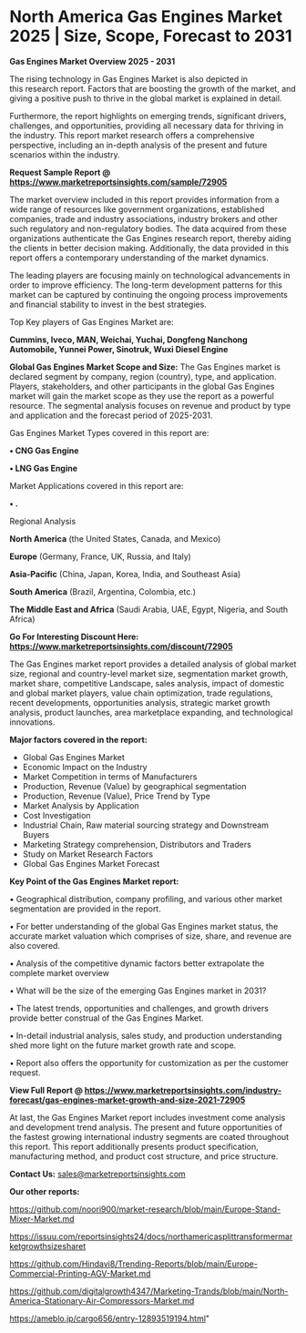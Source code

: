 # North America Gas Engines Market 2025 | Size, Scope, Forecast to 2031

<Strong> Gas Engines Market Overview 2025 - 2031</strong>

The rising technology in Gas Engines Market is also depicted in this research report. Factors that are boosting the growth of the market, and giving a positive push to thrive in the global market is explained in detail.

Furthermore, the report highlights on emerging trends, significant drivers, challenges, and opportunities, providing all necessary data for thriving in the industry. This report market research offers a comprehensive perspective, including an in-depth analysis of the present and future scenarios within the industry.

<strong>Request Sample Report @ <a href=https://www.marketreportsinsights.com/sample/72905>https://www.marketreportsinsights.com/sample/72905</a></strong>

The market overview included in this report provides information from a wide range of resources like government organizations, established companies, trade and industry associations, industry brokers and other such regulatory and non-regulatory bodies. The data acquired from these organizations authenticate the Gas Engines research report, thereby aiding the clients in better decision making. Additionally, the data provided in this report offers a contemporary understanding of the market dynamics.

The leading players are focusing mainly on technological advancements in order to improve efficiency. The long-term development patterns for this market can be captured by continuing the ongoing process improvements and financial stability to invest in the best strategies.

Top Key players of Gas Engines Market are:

<strong>Cummins, Iveco, MAN, Weichai, Yuchai, Dongfeng Nanchong Automobile, Yunnei Power, Sinotruk, Wuxi Diesel Engine</strong>

<strong><b>Global Gas Engines Market Scope and Size:</b></strong>
The Gas Engines market is declared segment by company, region (country), type, and application. Players, stakeholders, and other participants in the global Gas Engines market will gain the market scope as they use the report as a powerful resource. The segmental analysis focuses on revenue and product by type and application and the forecast period of 2025-2031.

Gas Engines Market Types covered in this report are:

<strong>• CNG Gas Engine

• LNG Gas Engine</strong>

Market Applications covered in this report are:

<strong>• .</strong> 

Regional Analysis

<strong>North America</strong> (the United States, Canada, and Mexico)

<strong>Europe</strong> (Germany, France, UK, Russia, and Italy)

<strong>Asia-Pacific</strong> (China, Japan, Korea, India, and Southeast Asia)

<strong>South America</strong> (Brazil, Argentina, Colombia, etc.)

<strong>The Middle East and Africa</strong> (Saudi Arabia, UAE, Egypt, Nigeria, and South Africa)

<strong>Go For Interesting Discount Here: <a href=https://www.marketreportsinsights.com/discount/72905>https://www.marketreportsinsights.com/discount/72905</a></strong>

The Gas Engines market report provides a detailed analysis of global market size, regional and country-level market size, segmentation market growth, market share, competitive Landscape, sales analysis, impact of domestic and global market players, value chain optimization, trade regulations, recent developments, opportunities analysis, strategic market growth analysis, product launches, area marketplace expanding, and technological innovations.

<strong><b>Major factors covered in the report:</b></strong>
<ul>
  <li>Global Gas Engines Market </li>
  <li>Economic Impact on the Industry</li>
  <li>Market Competition in terms of Manufacturers</li>
  <li>Production, Revenue (Value) by geographical segmentation</li>
  <li>Production, Revenue (Value), Price Trend by Type</li>
  <li>Market Analysis by Application</li>
  <li>Cost Investigation</li>
  <li>Industrial Chain, Raw material sourcing strategy and Downstream Buyers</li>
  <li>Marketing Strategy comprehension, Distributors and Traders</li>
  <li>Study on Market Research Factors</li>
  <li>Global Gas Engines Market Forecast</li>
</ul>

<strong><b>Key Point of the Gas Engines Market report:</b></strong>

• Geographical distribution, company profiling, and various other market segmentation are provided in the report.

• For better understanding of the global Gas Engines market status, the accurate market valuation which comprises of size, share, and revenue are also covered.

• Analysis of the competitive dynamic factors better extrapolate the complete market overview

• What will be the size of the emerging Gas Engines market in 2031?

• The latest trends, opportunities and challenges, and growth drivers provide better construal of the Gas Engines Market.

• In-detail industrial analysis, sales study, and production understanding shed more light on the future market growth rate and scope.

• Report also offers the opportunity for customization as per the customer request.

<strong><b>View Full Report @ <a href=https://www.marketreportsinsights.com/industry-forecast/gas-engines-market-growth-and-size-2021-72905>https://www.marketreportsinsights.com/industry-forecast/gas-engines-market-growth-and-size-2021-72905</a></b></strong>


At last, the Gas Engines Market report includes investment come analysis and development trend analysis. The present and future opportunities of the fastest growing international industry segments are coated throughout this report. This report additionally presents product specification, manufacturing method, and product cost structure, and price structure.

<strong>Contact Us:</strong>
sales@marketreportsinsights.com

<strong>Our other reports:</strong>

<a href=https://github.com/noori900/market-research/blob/main/Europe-Stand-Mixer-Market.md>https://github.com/noori900/market-research/blob/main/Europe-Stand-Mixer-Market.md</a>

<a href=https://issuu.com/reportsinsights24/docs/northamericasplittransformermarketgrowthsizesharet>https://issuu.com/reportsinsights24/docs/northamericasplittransformermarketgrowthsizesharet</a>

<a href=https://github.com/Hindavi8/Trending-Reports/blob/main/Europe-Commercial-Printing-AGV-Market.md>https://github.com/Hindavi8/Trending-Reports/blob/main/Europe-Commercial-Printing-AGV-Market.md</a>

<a href=https://github.com/digitalgrowth4347/Marketing-Trands/blob/main/North-America-Stationary-Air-Compressors-Market.md>https://github.com/digitalgrowth4347/Marketing-Trands/blob/main/North-America-Stationary-Air-Compressors-Market.md</a>

<a href=https://ameblo.jp/cargo656/entry-12893519194.html>https://ameblo.jp/cargo656/entry-12893519194.html</a>"
